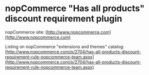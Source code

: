 ﻿nopCommerce "Has all products" discount requirement plugin
===========

nopCommerce site: [http://www.nopcommerce.com](http://www.nopcommerce.com)

Listing on nopCommerce "extensions and themes" catalog: [http://www.nopcommerce.com/p/2704/has-all-products-discount-requirement-rule-nopcommerce-team.aspx](http://www.nopcommerce.com/p/2704/has-all-products-discount-requirement-rule-nopcommerce-team.aspx)
